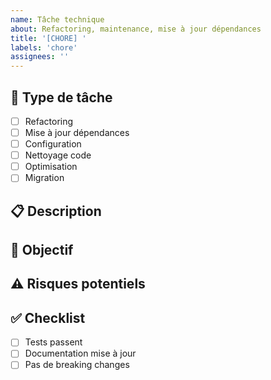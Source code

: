 ```yaml
---
name: Tâche technique
about: Refactoring, maintenance, mise à jour dépendances
title: '[CHORE] '
labels: 'chore'
assignees: ''
---
```


## 🔧 Type de tâche
- [ ] Refactoring
- [ ] Mise à jour dépendances
- [ ] Configuration
- [ ] Nettoyage code
- [ ] Optimisation
- [ ] Migration

## 📋 Description
<!-- Que faut-il faire ? -->

## 🎯 Objectif
<!-- Pourquoi cette tâche est nécessaire ? -->

## ⚠️ Risques potentiels
<!-- Y a-t-il des risques à considérer ? -->

## ✅ Checklist
- [ ] Tests passent
- [ ] Documentation mise à jour
- [ ] Pas de breaking changes
